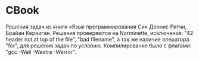 # CBook
Решения задач из книги «Язык программирования Си» Деннис Ритчи, Брайан Керниган.
Решения проверяются на Norminette, исключения: "42 header not at top of the file", "bad filename", а так же наличие оператора "for", для решения задач по условию. 
Компилирование было с флагами: "gcc -Wall -Wextra -Werror".
